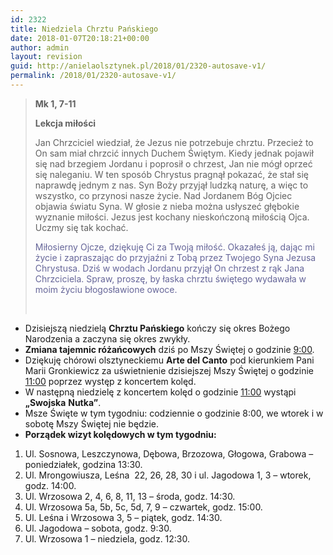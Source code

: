 ```yaml
---
id: 2322
title: Niedziela Chrztu Pańskiego
date: 2018-01-07T20:18:21+00:00
author: admin
layout: revision
guid: http://anielaolsztynek.pl/2018/01/2320-autosave-v1/
permalink: /2018/01/2320-autosave-v1/
---
```

> **Mk 1, 7-11**
> 
> **Lekcja miłości**
> 
> Jan Chrzciciel wiedział, że Jezus nie potrzebuje chrztu. Przecież to On sam miał chrzcić innych Duchem Świętym. Kiedy jednak pojawił się nad brzegiem Jordanu i poprosił o chrzest, Jan nie mógł oprzeć się naleganiu. W ten sposób Chrystus pragnął pokazać, że stał się naprawdę jednym z nas. Syn Boży przyjął ludzką naturę, a więc to wszystko, co przynosi nasze życie. Nad Jordanem Bóg Ojciec objawia światu Syna. W głosie z nieba można usłyszeć głębokie wyznanie miłości. Jezus jest kochany nieskończoną miłością Ojca. Uczmy się tak kochać.
> 
> <span style="color: #666699;">Miłosierny Ojcze, dziękuję Ci za Twoją miłość. Okazałeś ją, dając mi życie i zapraszając do przyjaźni z Tobą przez Twojego Syna Jezusa Chrystusa. Dziś w wodach Jordanu przyjął On chrzest z rąk Jana Chrzciciela. Spraw, proszę, by łaska chrztu świętego wydawała w moim życiu błogosławione owoce. </span>
> 
> &nbsp;

  * Dzisiejszą niedzielą **Chrztu Pańskiego** kończy się okres Bożego Narodzenia a zaczyna się okres zwykły.
  * **Zmiana tajemnic różańcowych** dziś po Mszy Świętej o godzinie <span style="text-decoration: underline;">9:00</span>.
  * Dziękuję chórowi olsztyneckiemu **Arte del Canto** pod kierunkiem Pani Marii Gronkiewicz za uświetnienie dzisiejszej Mszy Świętej o godzinie <span style="text-decoration: underline;">11:00</span> poprzez występ z koncertem kolęd.
  * W następną niedzielę z koncertem kolęd o godzinie <span style="text-decoration: underline;">11:00</span> wystąpi **&#8222;Swojska** **Nutka&#8221;**.
  * Msze Święte w tym tygodniu: codziennie o godzinie 8:00, we wtorek i w sobotę Mszy Świętej nie będzie.
  * **Porządek wizyt kolędowych w tym tygodniu:**

  1. Ul. Sosnowa, Leszczynowa, Dębowa, Brzozowa, Głogowa, Grabowa – poniedziałek, godzina 13:30.
  2. Ul. Mrongowiusza, Leśna  22, 26, 28, 30 i ul. Jagodowa 1, 3 – wtorek, godz. 14:00.
  3. Ul. Wrzosowa 2, 4, 6, 8, 11, 13 – środa, godz. 14:30.
  4. Ul. Wrzosowa 5a, 5b, 5c, 5d, 7, 9 – czwartek, godz. 15:00.
  5. Ul. Leśna i Wrzosowa 3, 5 – piątek, godz. 14:30.
  6. Ul. Jagodowa – sobota, godz. 9:30.
  7. Ul. Wrzosowa 1 &#8211; niedziela, godz. 12:30.